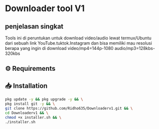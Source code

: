 # Downloader tool V1
## penjelasan singkat 
Tools ini di peruntukan untuk download video/audio lewat termux/Ubuntu dari sebuah link 
YouTube.tuktok.Instagram dan bisa memiliki mau resolusi berapa yang ingin di download 
video/mp4=144p-1080 audio/mp3=128kbs-320kbs

## ⚙️ Requirements

## 📥 Installation
```bash
pkg update -y && pkg upgrade -y && \
pkg install git -y && \
git clone https://github.com/Ridho635/Downloaderv1.git && \
cd Downloaderv1 && \
chmod +x installer.sh && \
./installer.sh
